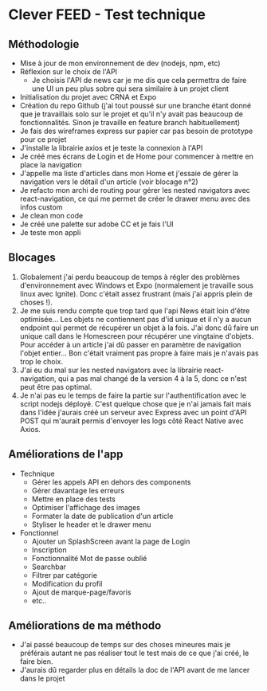 # Clever FEED - Test technique

## Méthodologie
* Mise à jour de mon environnement de dev (nodejs, npm, etc)
* Réflexion sur le choix de l'API
    * Je choisis l'API de news car je me dis que cela permettra de faire une UI un peu plus sobre qui sera similaire à un projet client 
* Initialisation du projet avec CRNA et Expo
* Création du repo Github (j'ai tout poussé sur une branche étant donné que je travaillais solo sur le projet et qu'il n'y avait pas beaucoup de fonctionnalités. Sinon je travaille en feature branch habituellement) 
* Je fais des wireframes express sur papier car pas besoin de prototype pour ce projet
* J'installe la librairie axios et je teste la connexion à l'API
* Je créé mes écrans de Login et de Home pour commencer à mettre en place la navigation
* J'appelle ma liste d'articles dans mon Home et j'essaie de gérer la navigation vers le détail d'un article (voir blocage n°2)
* Je refacto mon archi de routing pour gérer les nested navigators avec react-navigation, ce qui me permet de créer le drawer menu avec des infos custom
* Je clean mon code
* Je créé une palette sur adobe CC et je fais l'UI 
* Je teste mon appli 

## Blocages

1. Globalement j'ai perdu beaucoup de temps à régler des problèmes d'environnement avec Windows et Expo (normalement je travaille sous linux avec Ignite). Donc c'était assez frustrant (mais j'ai appris plein de choses !).
2. Je me suis rendu compte que trop tard que l'api News était loin d'être optimisée... Les objets ne contiennent pas d'id unique et il n'y a aucun endpoint qui permet de récupérer un objet à la fois. J'ai donc dû faire un unique call dans le Homescreen pour récupérer une vingtaine d'objets. Pour accéder à un article j'ai dû passer en paramètre de navigation l'objet entier... Bon c'était vraiment pas propre à faire mais je n'avais pas trop le choix.
4. J'ai eu du mal sur les nested navigators avec la librairie react-navigation, qui a pas mal changé de la version 4 à la 5, donc ce n'est peut être pas optimal.
3. Je n'ai pas eu le temps de faire la partie sur l'authentification avec le script nodejs déployé. C'est quelque chose que je n'ai jamais fait mais dans l'idée j'aurais créé un serveur avec Express avec un point d'API POST qui m'aurait permis d'envoyer les logs côté React Native avec Axios. 

## Améliorations de l'app

* Technique
    * Gérer les appels API en dehors des components
    * Gérer davantage les erreurs 
    * Mettre en place des tests
    * Optimiser l'affichage des images
    * Formater la date de publication d'un article
    * Styliser le header et le drawer menu
* Fonctionnel
    * Ajouter un SplashScreen avant la page de Login
    * Inscription
    * Fonctionnalité Mot de passe oublié
    * Searchbar 
    * Filtrer par catégorie
    * Modification du profil
    * Ajout de marque-page/favoris
    * etc..

## Améliorations de ma méthodo

* J'ai passé beaucoup de temps sur des choses mineures mais je préférais autant ne pas réaliser tout le test mais de ce que j'ai créé, le faire bien. 
* J'aurais dû regarder plus en détails la doc de l'API avant de me lancer dans le projet
